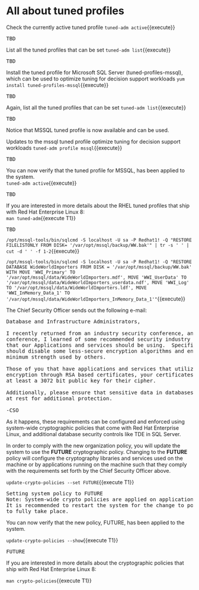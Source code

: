 # All about tuned profiles

Check the currently active tuned profile
`tuned-adm active`{{execute}}

<pre class="file">
TBD
</pre>

List all the tuned profiles that can be set
`tuned-adm list`{{execute}}

<pre class="file">
TBD
</pre>

Install the tuned profile for Microsoft SQL Server (tuned-profiles-mssql), which can be used to optimize tuning for decision support workloads
`yum install tuned-profiles-mssql`{{execute}}

<pre class="file">
TBD
</pre>

Again, list all the tuned profiles that can be set
`tuned-adm list`{{execute}}

<pre class="file">
TBD
</pre>

Notice that MSSQL tuned profile is now available and can be used.

Updates to the mssql tuned profile optimize tuning for decision support workloads
`tuned-adm profile mssql`{{execute}}

<pre class="file">
TBD
</pre>

You can now verify that the tuned profile for MSSQL, has been applied to the system.    
`tuned-adm active`{{execute}}

<pre class="file">
TBD
</pre>

If you are interested in more details about the RHEL tuned profiles that ship with Red Hat Enterprise Linux 8:    
`man tuned-adm`{{execute T1}}

<pre class="file">
TBD
</pre>


`/opt/mssql-tools/bin/sqlcmd -S localhost -U sa -P Redhat1! -Q "RESTORE FILELISTONLY FROM DISK= '/var/opt/mssql/backup/WW.bak'" | tr -s ' ' | cut -d ' ' -f 1-2`{{execute}}

`/opt/mssql-tools/bin/sqlcmd -S localhost -U sa -P Redhat1! -Q "RESTORE DATABASE WideWorldImporters FROM DISK = '/var/opt/mssql/backup/WW.bak' WITH MOVE 'WWI_Primary' TO '/var/opt/mssql/data/WideWorldImporters.mdf', MOVE 'WWI_UserData' TO '/var/opt/mssql/data/WideWorldImporters_userdata.ndf', MOVE 'WWI_Log' TO '/var/opt/mssql/data/WideWorldImporters.ldf', MOVE 'WWI_InMemory_Data_1' TO '/var/opt/mssql/data/WideWorldImporters_InMemory_Data_1'"`{{execute}}



The Chief Security Officer sends out the following e-mail:
<pre class="file">
Database and Infrastructure Administrators,

I recently returned from an industry security conference, and at that
conference, I learned of some recommended security industry practices
that our Applications and services should be using.  Specifically, we
should disable some less-secure encryption algorithms and enforce some
minimum strength used by others.

Those of you that have applications and services that utilize asymmetric
encryption through RSA based certificates, your certificates should use
at least a 3072 bit public key for their cipher.

Additionally, please ensure that sensitive data in databases is encrypted 
at rest for additional protection.

-CSO
</pre>

As it happens, these requirements can be configured and enforced using
system-wide cryptographic policies that come with Red Hat Enterprise Linux, and 
additional database security controls like TDE in SQL Server.

In order to comply with the new organization policy, you will update the 
system to use the **FUTURE** cryptographic policy.  Changing to the **FUTURE** 
policy will configure the cryptography libraries and services used on the
machine or by applications running on the machine such that they comply with
the requirements set forth by the Chief Security Officer above.   

`update-crypto-policies --set FUTURE`{{execute T1}}

<pre class="file">
Setting system policy to FUTURE
Note: System-wide crypto policies are applied on application start-up.
It is recommended to restart the system for the change to policies
to fully take place.
</pre>

You can now verify that the new policy, FUTURE, has been applied to the system.    

`update-crypto-policies --show`{{execute T1}}

<pre class="file">
FUTURE
</pre>

If you are interested in more details about the cryptographic policies that
ship with Red Hat Enterprise Linux 8:    

`man crypto-policies`{{execute T1}}
